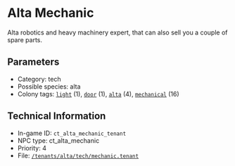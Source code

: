 # Alta Mechanic

Alta robotics and heavy machinery expert, that can also sell you a couple of spare parts.

## Parameters

- Category: tech
- Possible species: alta
- Colony tags: [`light`](https://ceterai.github.io/MyEnternia/Wiki/Tags/Light) (1), [`door`](https://ceterai.github.io/MyEnternia/Wiki/Tags/Door) (1), [`alta`](https://ceterai.github.io/MyEnternia/Wiki/Tags/Alta) (4), [`mechanical`](https://ceterai.github.io/MyEnternia/Wiki/Tags/Mechanical) (16)

## Technical Information

- In-game ID: `ct_alta_mechanic_tenant`
- NPC type: ct_alta_mechanic
- Priority: 4
- File: [`/tenants/alta/tech/mechanic.tenant`](https://github.com/Ceterai/Enternia/blob/main/tenants/alta/tech/mechanic.tenant)
